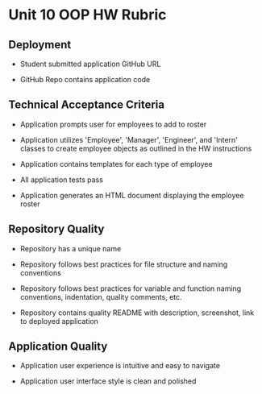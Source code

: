 # Unit 10 OOP HW Rubric

## Deployment

* Student submitted application GitHub URL

* GitHub Repo contains application code

## Technical Acceptance Criteria

* Application prompts user for employees to add to roster

* Application utilizes 'Employee', 'Manager', 'Engineer', and 'Intern' classes to create employee objects as outlined in the HW instructions

* Application contains templates for each type of employee

* All application tests pass

* Application generates an HTML document displaying the employee roster

## Repository Quality

* Repository has a unique name

* Repository follows best practices for file structure and naming conventions

* Repository follows best practices for variable and function naming conventions, indentation, quality comments, etc.

* Repository contains quality README with description, screenshot, link to deployed application

## Application Quality

* Application user experience is intuitive and easy to navigate

* Application user interface style is clean and polished
